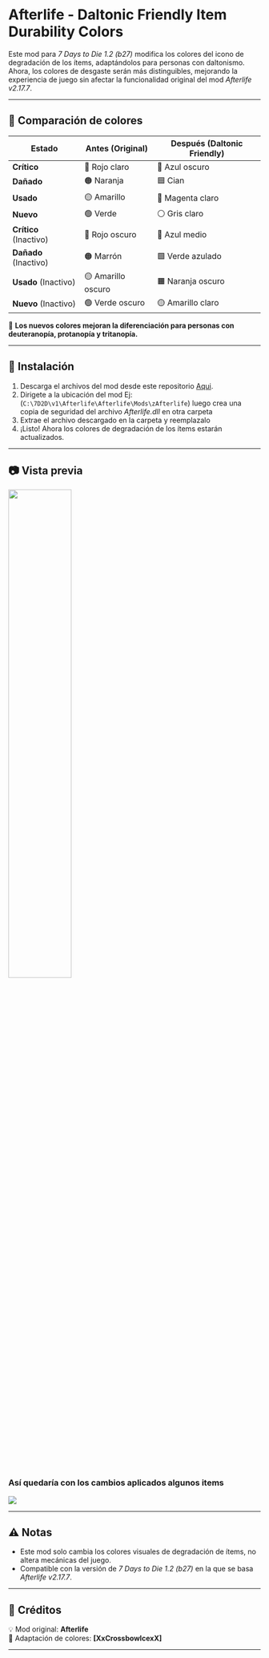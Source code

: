 # **Afterlife - Daltonic Friendly Item Durability Colors**  

Este mod para *7 Days to Die 1.2 (b27)* modifica los colores del icono de degradación de los ítems, adaptándolos para personas con daltonismo. Ahora, los colores de desgaste serán más distinguibles, mejorando la experiencia de juego sin afectar la funcionalidad original del mod *Afterlife v2.17.7*.  

---

## **🎨 Comparación de colores**  

| Estado        | Antes (Original) | Después (Daltonic Friendly) |
|--------------|-----------------|-----------------------------|
| **Crítico**  | 🔴 Rojo claro    | 🔵 Azul oscuro            |
| **Dañado**   | 🟠 Naranja       | 🟦 Cian                   |
| **Usado**    | 🟡 Amarillo      | 💜 Magenta claro          |
| **Nuevo**    | 🟢 Verde         | ⚪ Gris claro             |
| **Crítico** (Inactivo) | 🔴 Rojo oscuro     | 🔵 Azul medio         |
| **Dañado** (Inactivo)  | 🟠 Marrón          | 🟩 Verde azulado      |
| **Usado** (Inactivo)   | 🟡 Amarillo oscuro | 🟧 Naranja oscuro     |
| **Nuevo** (Inactivo)   | 🟢 Verde oscuro    | 🟡 Amarillo claro     |

🔹 **Los nuevos colores mejoran la diferenciación para personas con deuteranopía, protanopía y tritanopía.**  

---

## **📂 Instalación**  

1. Descarga el archivos del mod desde este repositorio [Aqui](https://github.com/XxCrossbowIcexX/7DTD-AL-Degradation-Color/releases/tag/v2.17.7).
2. Dirigete a la ubicación del mod Ej: (`C:\7D2D\v1\Afterlife\Afterlife\Mods\zAfterlife`) luego crea una copia de seguridad del archivo *Afterlife.dll* en otra carpeta 
3. Extrae el archivo descargado en la carpeta y reemplazalo  
4. ¡Listo! Ahora los colores de degradación de los ítems estarán actualizados.  

---

## **📷 Vista previa**  

<img src="https://github.com/user-attachments/assets/dbcfa6ce-79b5-42ff-a86d-ea94c44230b1" width="50%" />

### **Así quedaría con los cambios aplicados algunos items** ###

<img src="https://github.com/user-attachments/assets/665350ce-dca1-4d18-9ced-2aafed8e4c28" />

---

## **⚠️ Notas**  

- Este mod solo cambia los colores visuales de degradación de ítems, no altera mecánicas del juego.  
- Compatible con la versión de *7 Days to Die 1.2 (b27)* en la que se basa *Afterlife v2.17.7*.  

---

## **🤝 Créditos**  

💡 Mod original: **Afterlife**  
🎨 Adaptación de colores: **[XxCrossbowIcexX]**  

---
